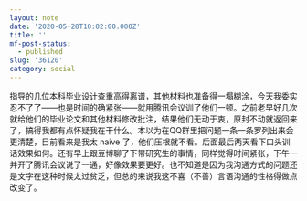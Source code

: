 ```yaml
---
layout: note
date: '2020-05-28T10:02:00.000Z'
title: ''
mf-post-status:
  - published
slug: '36120'
category: social
---
```

指导的几位本科毕业设计查重高得离谱，其他材料也准备得一塌糊涂，今天我委实忍不了了——也是时间的确紧张——就用腾讯会议训了他们一顿。之前老早好几次就给他们的毕业论文和其他材料修改批注，结果他们无动于衷，原封不动就返回来了，搞得我都有点怀疑我在干什么。本以为在QQ群里把问题一条一条罗列出来会更清楚，目前看来是我太 naive 了，他们压根就不看。后面最后两天看下口头训话效果如何。还有早上跟豆博聊了下带研究生的事情，同样觉得时间紧张，下午一并开了腾讯会议说了一通，好像效果要更好。也不知道是因为我沟通方式的问题还是文字在这种时候太过贫乏，但总的来说我这不喜（不善）言语沟通的性格得做点改变了。
